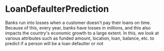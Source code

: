 # LoanDefaulterPrediction
Banks run into losses when a customer doesn't pay their loans on time. Because of this, every year, banks have losses in millions, and this also impacts the country's economic growth to a large extent. In this, we look at various attributes such as funded amount, location, loan, balance, etc. to predict if a person will be a loan defaulter or not
